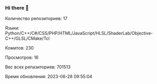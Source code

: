 ### Hi there 👋
Количество репозиториев: 17

Языки: Python/C++/C#/CSS/PHP/HTML/JavaScript/HLSL/ShaderLab/Objective-C++/GLSL/CMake/Tcl

Комитов: 230

Просмотров: 16

Вес всех репазиториев: 701513

Время обновления: 2023-06-28 09:55:04

<!--
https://github.com/rzashakeri/beautify-github-profile
-->

